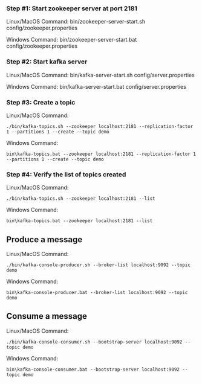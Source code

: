 ### Step #1: Start zookeeper server at port 2181

Linux/MacOS Command: 
bin/zookeeper-server-start.sh config/zookeeper.properties

Windows Command: 
bin/zookeeper-server-start.bat config/zookeeper.properties

### Step #2: Start kafka server

Linux/MacOS Command: 
bin/kafka-server-start.sh config/server.properties

Windows Command: 
bin/kafka-server-start.bat config/server.properties

### Step #3: Create a topic

Linux/MacOS Command: 

````
./bin/kafka-topics.sh --zookeeper localhost:2181 --replication-factor 1 --partitions 1 --create --topic demo
````

Windows Command: 

````
bin\kafka-topics.bat --zookeeper localhost:2181 --replication-factor 1 --partitions 1 --create --topic demo
````

### Step #4: Verify the list of topics created

Linux/MacOS Command: 

````
./bin/kafka-topics.sh --zookeeper localhost:2181 --list
````

Windows Command: 

````
bin\kafka-topics.bat --zookeeper localhost:2181 --list
````

Produce a message
-----------------
Linux/MacOS Command: 

````
./bin/kafka-console-producer.sh --broker-list localhost:9092 --topic demo
````

Windows Command: 

````
bin\kafka-console-producer.bat --broker-list localhost:9092 --topic demo
````

Consume a message
-----------------
Linux/MacOS Command: 

````
./bin/kafka-console-consumer.sh --bootstrap-server localhost:9092 --topic demo
````

Windows Command: 

````
bin\kafka-console-consumer.bat --bootstrap-server localhost:9092 --topic demo
````
